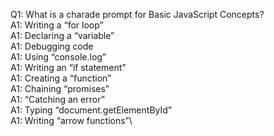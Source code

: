 Q1: What is a charade prompt for Basic JavaScript Concepts?\
A1: Writing a “for loop”\
A1:  Declaring a “variable”\
A1: Debugging code\
A1: Using “console.log”\
A1: Writing an “if statement”\
A1: Creating a “function”\
A1: Chaining “promises”\
A1: “Catching an error”\
A1: Typing “document.getElementById”\
A1: Writing “arrow functions”\
